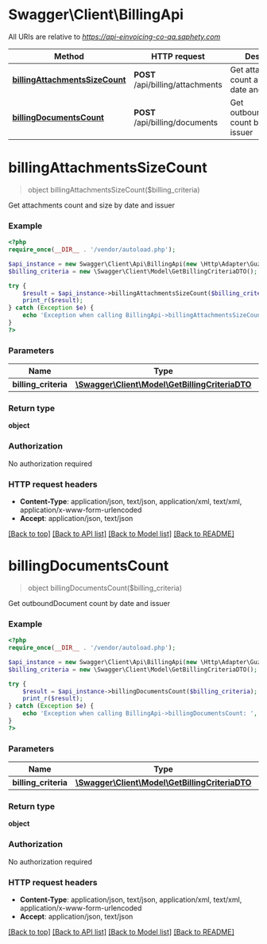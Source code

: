 # Swagger\Client\BillingApi

All URIs are relative to *https://api-einvoicing-co-qa.saphety.com*

Method | HTTP request | Description
------------- | ------------- | -------------
[**billingAttachmentsSizeCount**](BillingApi.md#billingAttachmentsSizeCount) | **POST** /api/billing/attachments | Get attachments count and size by date and issuer
[**billingDocumentsCount**](BillingApi.md#billingDocumentsCount) | **POST** /api/billing/documents | Get outboundDocument count by date and issuer


# **billingAttachmentsSizeCount**
> object billingAttachmentsSizeCount($billing_criteria)

Get attachments count and size by date and issuer

### Example
```php
<?php
require_once(__DIR__ . '/vendor/autoload.php');

$api_instance = new Swagger\Client\Api\BillingApi(new \Http\Adapter\Guzzle6\Client());
$billing_criteria = new \Swagger\Client\Model\GetBillingCriteriaDTO(); // \Swagger\Client\Model\GetBillingCriteriaDTO | 

try {
    $result = $api_instance->billingAttachmentsSizeCount($billing_criteria);
    print_r($result);
} catch (Exception $e) {
    echo 'Exception when calling BillingApi->billingAttachmentsSizeCount: ', $e->getMessage(), PHP_EOL;
}
?>
```

### Parameters

Name | Type | Description  | Notes
------------- | ------------- | ------------- | -------------
 **billing_criteria** | [**\Swagger\Client\Model\GetBillingCriteriaDTO**](../Model/GetBillingCriteriaDTO.md)|  |

### Return type

**object**

### Authorization

No authorization required

### HTTP request headers

 - **Content-Type**: application/json, text/json, application/xml, text/xml, application/x-www-form-urlencoded
 - **Accept**: application/json, text/json

[[Back to top]](#) [[Back to API list]](../../README.md#documentation-for-api-endpoints) [[Back to Model list]](../../README.md#documentation-for-models) [[Back to README]](../../README.md)

# **billingDocumentsCount**
> object billingDocumentsCount($billing_criteria)

Get outboundDocument count by date and issuer

### Example
```php
<?php
require_once(__DIR__ . '/vendor/autoload.php');

$api_instance = new Swagger\Client\Api\BillingApi(new \Http\Adapter\Guzzle6\Client());
$billing_criteria = new \Swagger\Client\Model\GetBillingCriteriaDTO(); // \Swagger\Client\Model\GetBillingCriteriaDTO | 

try {
    $result = $api_instance->billingDocumentsCount($billing_criteria);
    print_r($result);
} catch (Exception $e) {
    echo 'Exception when calling BillingApi->billingDocumentsCount: ', $e->getMessage(), PHP_EOL;
}
?>
```

### Parameters

Name | Type | Description  | Notes
------------- | ------------- | ------------- | -------------
 **billing_criteria** | [**\Swagger\Client\Model\GetBillingCriteriaDTO**](../Model/GetBillingCriteriaDTO.md)|  |

### Return type

**object**

### Authorization

No authorization required

### HTTP request headers

 - **Content-Type**: application/json, text/json, application/xml, text/xml, application/x-www-form-urlencoded
 - **Accept**: application/json, text/json

[[Back to top]](#) [[Back to API list]](../../README.md#documentation-for-api-endpoints) [[Back to Model list]](../../README.md#documentation-for-models) [[Back to README]](../../README.md)

